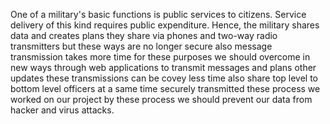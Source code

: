 One of a military's basic functions is public services to citizens. Service
delivery of this kind requires public expenditure. Hence, the military shares data and creates plans
they share via phones and two-way radio transmitters but these ways are no longer secure also
message transmission takes more time for these purposes we should overcome in new ways
through web applications to transmit messages and plans other updates these transmissions can be
covey less time also share top level to bottom level officers at a same time securely transmitted
these process we worked on our project by these process we should prevent our data from hacker
and virus attacks.
